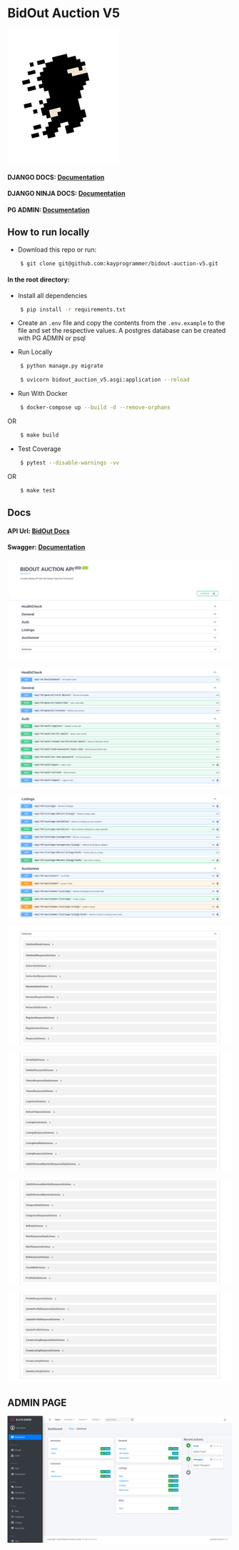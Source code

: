 # BidOut Auction V5

![alt text](https://github.com/kayprogrammer/bidout-auction-v5/blob/main/display/ninja.png?raw=true)


#### DJANGO DOCS: [Documentation](https://docs.djangoproject.com/en/4.2/)
#### DJANGO NINJA DOCS: [Documentation](https://django-ninja.rest-framework.com/)

#### PG ADMIN: [Documentation](https://pgadmin.org) 


## How to run locally

* Download this repo or run: 
```bash
    $ git clone git@github.com:kayprogrammer/bidout-auction-v5.git
```

#### In the root directory:
- Install all dependencies
```bash
    $ pip install -r requirements.txt
```
- Create an `.env` file and copy the contents from the `.env.example` to the file and set the respective values. A postgres database can be created with PG ADMIN or psql

- Run Locally
```bash
    $ python manage.py migrate 
```
```bash
    $ uvicorn bidout_auction_v5.asgi:application --reload
```

- Run With Docker
```bash
    $ docker-compose up --build -d --remove-orphans
```
OR
```bash
    $ make build
```

- Test Coverage
```bash
    $ pytest --disable-warnings -vv
```
OR
```bash
    $ make test
```

## Docs
#### API Url: [BidOut Docs](https://bidout-dnrf-api.vercel.app/) 
#### Swagger: [Documentation](https://swagger.io/docs/)

![alt text](https://github.com/kayprogrammer/bidout-auction-v5/blob/main/display/display1.png?raw=true)

![alt text](https://github.com/kayprogrammer/bidout-auction-v5/blob/main/display/display2.png?raw=true)

![alt text](https://github.com/kayprogrammer/bidout-auction-v5/blob/main/display/display3.png?raw=true)

![alt text](https://github.com/kayprogrammer/bidout-auction-v5/blob/main/display/display4.png?raw=true)

![alt text](https://github.com/kayprogrammer/bidout-auction-v5/blob/main/display/display5.png?raw=true)

![alt text](https://github.com/kayprogrammer/bidout-auction-v5/blob/main/display/display6.png?raw=true)

![alt text](https://github.com/kayprogrammer/bidout-auction-v5/blob/main/display/display7.png?raw=true)

## ADMIN PAGE
![alt text](https://github.com/kayprogrammer/bidout-auction-v5/blob/main/display/admin.png?raw=true)
